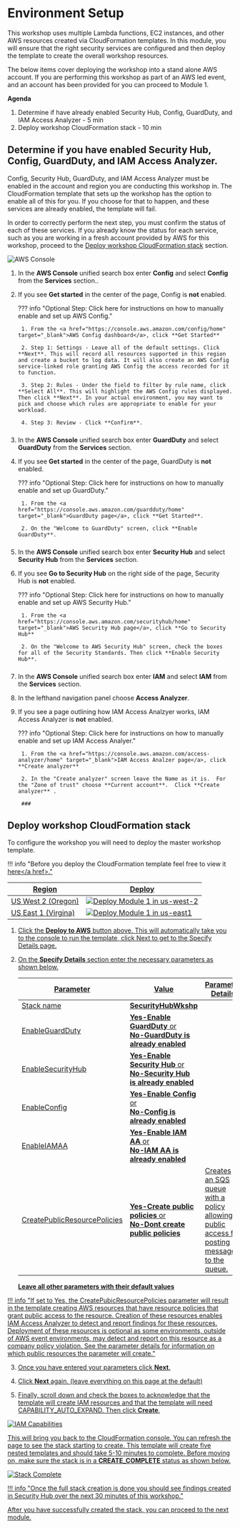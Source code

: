# Environment Setup
This workshop uses multiple Lambda functions, EC2 instances, and other AWS resources created via CloudFormation templates. In this module, you will ensure that the right security services are configured and then deploy the template to create the overall workshop resources.

The below items cover deploying the workshop into a stand alone AWS account.  If you are performing this workshop as part of an AWS led event, and an account has been provided for you can proceed to Module 1.

**Agenda**
 
1. Determine if have already enabled Security Hub, Config, GuardDuty, and IAM Access Analyzer - 5 min
2. Deploy workshop CloudFormation stack  - 10 min


## Determine if you have enabled Security Hub, Config, GuardDuty, and IAM Access Analyzer.
Config, Security Hub, GuardDuty, and IAM Access Analyzer must be enabled in the account and region you are conducting this workshop in.  The CloudFormation template that sets up the workshop has the option to enable all of this for you.  If you choose for that to happen, and these services are already enabled, the template will fail.

In order to correctly perform the next step, you must confirm the status of each of these services.  If you already know the status for each service, such as you are working in a fresh account provided by AWS for this workshop, proceed to the [Deploy workshop CloudFormation stack](#deploy-workshop-cloudformation-stack) section.

![AWS Console](./images/01-aws-console.png)

1. In the **AWS Console** unified search box enter **Config** and select **Config** from the **Services** section..

2. If you see **Get started** in the center of the page, Config is **not** enabled.

    ??? info  "Optional Step: Click here for instructions on how to manually enable and set up AWS Config."

        1. From the <a href="https://console.aws.amazon.com/config/home" target="_blank">AWS Config dashboard</a>, click **Get Started**

        2. Step 1: Settings - Leave all of the default settings. Click **Next**. This will record all resources supported in this region and create a bucket to log data. It will also create an AWS Config service-linked role granting AWS Config the access recorded for it to function.

        3. Step 2: Rules - Under the field to filter by rule name, click **Select All**. This will highlight the AWS Config rules displayed. Then click **Next**. In your actual environment, you may want to pick and choose which rules are appropriate to enable for your workload.

        4. Step 3: Review - Click **Confirm**.

    ###

3. In the **AWS Console** unified search box enter **GuardDuty** and select **GuardDuty** from the **Services** section.

4. If you see **Get started** in the center of the page, GuardDuty is **not** enabled.

    ??? info  "Optional Step: Click here for instructions on how to manually enable and set up GuardDuty."

        1. From the <a href="https://console.aws.amazon.com/guardduty/home" target="_blank">GuardDuty page</a>, click **Get Started**.

        2. On the "Welcome to GuardDuty" screen, click **Enable GuardDuty**.

    ###

5. In the **AWS Console** unified search box enter **Security Hub** and select **Security Hub** from the **Services** section.

6. If you see  **Go to Security Hub** on the right side of the page, Security Hub is **not** enabled.

    ??? info  "Optional Step: Click here for instructions on how to manually enable and set up AWS Security Hub."

        1. From the <a href="https://console.aws.amazon.com/securityhub/home" target="_blank">AWS Security Hub page</a>, click **Go to Security Hub**

        2. On the "Welcome to AWS Security Hub" screen, check the boxes for all of the Security Standards. Then click **Enable Security Hub**.

    ###

7. In the **AWS Console** unified search box enter **IAM** and select **IAM** from the **Services** section.

8. In the lefthand navigation panel choose **Access Analyzer**.

9. If you see a page outlining how IAM Access Analzyer works, IAM Access Analyzer is **not** enabled. 

    ??? info  "Optional Step: Click here for instructions on how to manually enable and set up IAM Access Analyer."

        1. From the <a href="https://console.aws.amazon.com/access-analyzer/home" target="_blank">IAM Access Analzer page</a>, click **Create analyzer**

        2. In the "Create analyzer" screen leave the Name as it is.  For the "Zone of trust" choose **Current account**.  Click **Create analyzer** .

        ###

## Deploy workshop CloudFormation stack

To configure the workshop you will need to deploy the master workshop template.

!!! info "Before you deploy the CloudFormation template feel free to view it <a href="https://github.com/aws-samples/aws-security-hub-workshop/blob/master/templates/sechub-workshop-setup-template.json" target="_blank" rel="noopener noreferrer">here</a href>."

Region| Deploy
------|-----
US West 2 (Oregon) | <a href="https://console.aws.amazon.com/cloudformation/home?region=us-west-2#/stacks/new?stackName=SecurityHubWorkshop&templateURL=https://sa-security-specialist-workshops-us-west-2.s3-us-west-2.amazonaws.com/security-hub-workshop/templates/sechub-workshop-setup-template.json" target="_blank">![Deploy Module 1 in us-west-2](./images/deploy-to-aws.png)</a>|
US East 1 (Virgina) | <a href="https://console.aws.amazon.com/cloudformation/home?region=us-east-1#/stacks/new?stackName=SecurityHubWorkshop&templateURL=https://sa-security-specialist-workshops-us-east-1.s3.amazonaws.com/security-hub-workshop/templates/sechub-workshop-setup-template.json" target="_blank">![Deploy Module 1 in us-east1](./images/deploy-to-aws.png)</a>

1. Click the **Deploy to AWS** button above.  This will automatically take you to the console to run the template, click Next to get to the Specify Details page. 

2. On the **Specify Details** section enter the necessary parameters as shown below. 

    | Parameter | Value  | Parameter Details|
    |---|---|---|
    | Stack name | **SecurityHubWkshp**  ||
    | EnableGuardDuty | **Yes-Enable GuardDuty** or <br> **No-GuardDuty is already enabled**  ||
    | EnableSecurityHub| **Yes-Enable Security Hub** or <br> **No-Security Hub is already enabled**||
    |EnableConfig| **Yes-Enable Config** or <br> **No-Config is already enabled**||
    |EnableIAMAA| **Yes-Enable IAM AA** or <br> **No-IAM AA is already enabled**||
    |CreatePublicResourcePolicies| **Yes-Create public policies** or <br> **No-Dont create public policies**|Creates an SQS queue with a policy allowing public access for posting messages to the queue.|

    **Leave all other parameters with their default values**


!!! info "If set to Yes, the CreatePubicResourcePolicies parameter will result in the template creating AWS resources that have resource policies that grant public access to the resource.  Creation of these resources enables IAM Access Analyzer to detect and report findings for these resources.  Deployment of these resources is optional as some environments, outside of AWS event environments, may detect and report on this resource as a company policy violation.  See the parameter details for information on which public resources the parameter will create."

3. Once you have entered your parameters click **Next**.

4. Click **Next** again. \(leave everything on this page at the default\)

5. Finally, scroll down and check the boxes to acknowledge that the template will create IAM resources and that the template will need CAPABILITY_AUTO_EXPAND.  Then click **Create**.

![IAM Capabilities](./images/00-stack-acknowledge.png)

This will bring you back to the CloudFormation console. You can refresh the page to see the stack starting to create. This template will create five nested templates and should take 5-10 minutes to complete.  Before moving on, make sure the stack is in a **CREATE_COMPLETE** status as shown below.

![Stack Complete](./images/01-stack-complete.png)


!!! info "Once the full stack creation is done you should see findings created in Security Hub over the next 30 minutes of this workshop."

After you have successfully created the stack, you can proceed to the next module.